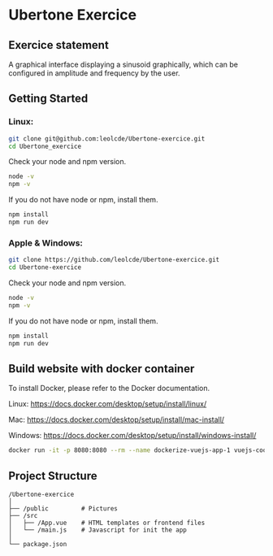 # Ubertone Exercice 


## Exercice statement
A graphical interface displaying a sinusoid graphically, which can be configured in amplitude and frequency by the user.


## Getting Started

### Linux:
```bash
git clone git@github.com:leolcde/Ubertone-exercice.git
cd Ubertone_exercice
```

Check your node and npm version.
```bash
node -v
npm -v
```
If you do not have node or npm, install them.
```bash
npm install
npm run dev
```

### Apple & Windows:
```bash
git clone https://github.com/leolcde/Ubertone-exercice.git
cd Ubertone-exercice
```
Check your node and npm version.
```bash
node -v
npm -v
```
If you do not have node or npm, install them.
```bash
npm install
npm run dev
```

## Build website with docker container
To install Docker, please refer to the Docker documentation.

Linux:
https://docs.docker.com/desktop/setup/install/linux/

Mac:
https://docs.docker.com/desktop/setup/install/mac-install/

Windows:
https://docs.docker.com/desktop/setup/install/windows-install/

```bash
docker run -it -p 8080:8080 --rm --name dockerize-vuejs-app-1 vuejs-cookbook/dockerize-vuejs-app
```


## Project Structure
```
/Ubertone-exercice
│
├── /public         # Pictures
├── /src
│   ├── /App.vue    # HTML templates or frontend files
│   └── /main.js    # Javascript for init the app
│
└── package.json